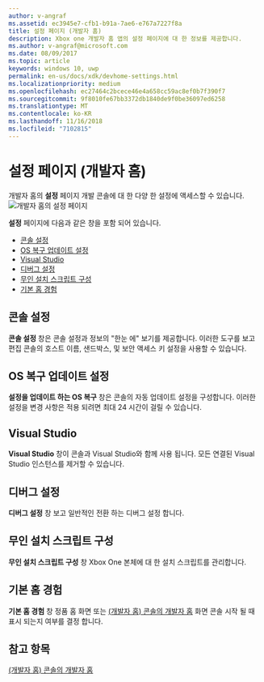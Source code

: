 ```yaml
---
author: v-angraf
ms.assetid: ec3945e7-cfb1-b91a-7ae6-e767a7227f8a
title: 설정 페이지 (개발자 홈)
description: Xbox one 개발자 홈 앱의 설정 페이지에 대 한 정보를 제공합니다.
ms.author: v-angraf@microsoft.com
ms.date: 08/09/2017
ms.topic: article
keywords: windows 10, uwp
permalink: en-us/docs/xdk/devhome-settings.html
ms.localizationpriority: medium
ms.openlocfilehash: ec27464c2bcece46e4a658cc59ac8ef0b7f390f7
ms.sourcegitcommit: 9f8010fe67bb3372db1840de9f0be36097ed6258
ms.translationtype: MT
ms.contentlocale: ko-KR
ms.lasthandoff: 11/16/2018
ms.locfileid: "7102815"
---
```

# <a name="settings-page-dev-home"></a>설정 페이지 (개발자 홈)
   
  
개발자 홈의 **설정** 페이지 개발 콘솔에 대 한 다양 한 설정에 액세스할 수 있습니다.   
 ![개발자 홈의 설정 페이지](images/devhome_settings.png)   
  
**설정** 페이지에 다음과 같은 창을 포함 되어 있습니다.   
 
   *  [콘솔 설정](#ID4EEB)  
   *  [OS 복구 업데이트 설정](#ID4EOB)  
   *  [Visual Studio](#ID4EYB)  
   *  [디버그 설정](#ID4ECC)  
   *  [무인 설치 스크립트 구성](#ID4EMC)  
   *  [기본 홈 경험](#ID4E3C)  

 
<a id="ID4EEB"></a>

   

## <a name="console-settings"></a>콘솔 설정  
   
  
**콘솔 설정** 창은 콘솔 설정과 정보의 "한눈 에" 보기를 제공합니다. 이러한 도구를 보고 편집 콘솔의 호스트 이름, 샌드박스, 및 보안 액세스 키 설정을 사용할 수 있습니다.   
  
<a id="ID4EOB"></a>

   

## <a name="os-recovery-update-settings"></a>OS 복구 업데이트 설정  
   
  
**설정을 업데이트 하는 OS 복구** 창은 콘솔의 자동 업데이트 설정을 구성합니다. 이러한 설정을 변경 사항은 적용 되려면 최대 24 시간이 걸릴 수 있습니다.   
  
<a id="ID4EYB"></a>

   

## <a name="visual-studio"></a>Visual Studio  
   
  
**Visual Studio** 창이 콘솔과 Visual Studio와 함께 사용 됩니다. 모든 연결된 Visual Studio 인스턴스를 제거할 수 있습니다.   
  
<a id="ID4ECC"></a>

   

## <a name="debug-settings"></a>디버그 설정  
   
  
**디버그 설정** 창 보고 일반적인 전환 하는 디버그 설정 합니다.   
  
<a id="ID4EMC"></a>

   

## <a name="unattended-script-configuration"></a>무인 설치 스크립트 구성  
   
  
**무인 설치 스크립트 구성** 창 Xbox One 본체에 대 한 설치 스크립트를 관리합니다.   
  
<a id="ID4E3C"></a>

   

## <a name="default-home-experience"></a>기본 홈 경험  
   
  
**기본 홈 경험** 창 정품 홈 화면 또는 [(개발자 홈) 콘솔의 개발자 홈](dev-home.md) 화면 콘솔 시작 될 때 표시 되는지 여부를 결정 합니다.   
  
<a id="ID4EJD"></a>

   

## <a name="see-also"></a>참고 항목  
 [(개발자 홈) 콘솔의 개발자 홈](dev-home.md)

  